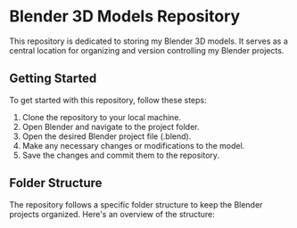 # Blender 3D Models Repository

This repository is dedicated to storing my Blender 3D models. It serves as a central location for organizing and version controlling my Blender projects.

## Getting Started

To get started with this repository, follow these steps:

1. Clone the repository to your local machine.
2. Open Blender and navigate to the project folder.
3. Open the desired Blender project file (.blend).
4. Make any necessary changes or modifications to the model.
5. Save the changes and commit them to the repository.

## Folder Structure

The repository follows a specific folder structure to keep the Blender projects organized. Here's an overview of the structure:

